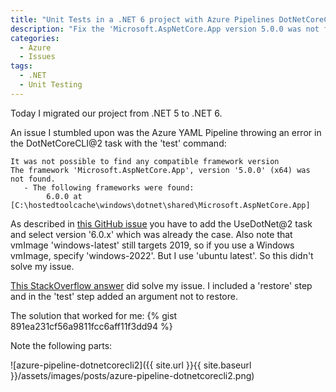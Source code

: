 ```yaml
---
title: "Unit Tests in a .NET 6 project with Azure Pipelines DotNetCoreCLI@2"
description: "Fix the 'Microsoft.AspNetCore.App version 5.0.0 was not found' error when running .NET 6 unit tests in Azure Pipelines by adding proper restore and test steps."
categories:
  - Azure
  - Issues
tags:
  - .NET
  - Unit Testing
---
```


Today I migrated our project from .NET 5 to .NET 6.

An issue I stumbled upon was the Azure YAML Pipeline throwing an error in the DotNetCoreCLI@2 task with the 'test' command:

```
It was not possible to find any compatible framework version
The framework 'Microsoft.AspNetCore.App', version '5.0.0' (x64) was not found.
   - The following frameworks were found:
        6.0.0 at [C:\hostedtoolcache\windows\dotnet\shared\Microsoft.AspNetCore.App]
```

As described in [this GitHub issue](https://github.com/dotnet/core/issues/6907) you have to add the UseDotNet@2 task and select version '6.0.x' which was already the case. Also note that vmImage 'windows-latest' still targets 2019, so if you use a Windows vmImage, specify 'windows-2022'. But I use 'ubuntu latest'. So this didn't solve my issue.

[This StackOverflow answer](https://stackoverflow.com/questions/70043477/netsdk1045-the-current-net-sdk-does-not-support-newer-version-as-a-target/70050863#70050863) did solve my issue. I included a 'restore' step and in the 'test' step added an argument not to restore.

The solution that worked for me:
{% gist 891ea231cf56a9811fcc6aff11f3dd94 %}

Note the following parts:

![azure-pipeline-dotnetcorecli2]({{ site.url }}{{ site.baseurl }}/assets/images/posts/azure-pipeline-dotnetcorecli2.png)
